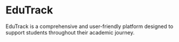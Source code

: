 # EduTrack
EduTrack is a comprehensive and user-friendly platform designed to support students throughout their academic journey.
